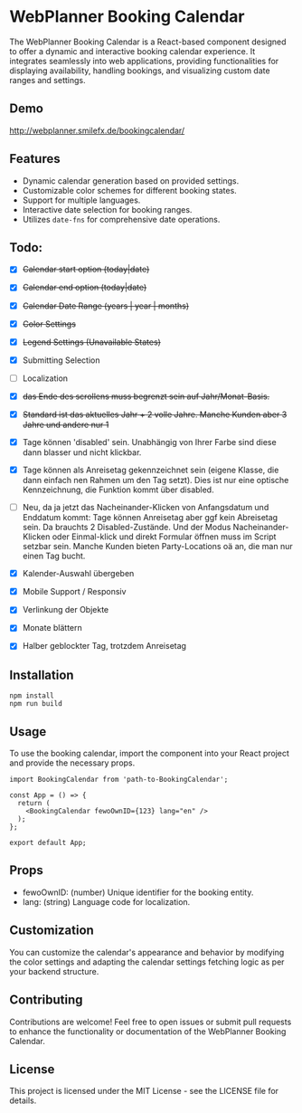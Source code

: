 # WebPlanner Booking Calendar

The WebPlanner Booking Calendar is a React-based component designed to offer a dynamic and interactive booking calendar experience. It integrates seamlessly into web applications, providing functionalities for displaying availability, handling bookings, and visualizing custom date ranges and settings.

## Demo
http://webplanner.smilefx.de/bookingcalendar/

## Features

- Dynamic calendar generation based on provided settings.
- Customizable color schemes for different booking states.
- Support for multiple languages.
- Interactive date selection for booking ranges.
- Utilizes `date-fns` for comprehensive date operations.

## Todo:
- [x] ~~Calendar start option (today|date)~~
- [x] ~~Calendar end option (today|date)~~
- [x] ~~Calendar Date Range (years | year | months)~~
- [x] ~~Color Settings~~
- [x] ~~Legend Settings (Unavailable States)~~
- [x] Submitting Selection
- [ ] Localization
- [x] ~~das Ende des scrollens muss begrenzt sein auf Jahr/Monat-Basis.~~
- [x] ~~Standard ist das aktuelles Jahr + 2 volle Jahre. Manche Kunden aber 3 Jahre und andere nur 1~~
- [x] Tage können 'disabled' sein. Unabhängig von Ihrer Farbe sind diese dann blasser und nicht klickbar.
- [x] Tage können als Anreisetag gekennzeichnet sein (eigene Klasse, die dann einfach nen Rahmen um den Tag setzt). Dies ist nur eine optische Kennzeichnung, die Funktion kommt über disabled.
- [ ] Neu, da ja jetzt das Nacheinander-Klicken von Anfangsdatum und Enddatum kommt: Tage können Anreisetag aber ggf kein Abreisetag sein. Da brauchts 2 Disabled-Zustände.
Und der Modus Nacheinander-Klicken oder Einmal-klick und direkt Formular öffnen muss im Script setzbar sein. Manche Kunden bieten Party-Locations oä an, die man nur einen Tag bucht.
- [x] Kalender-Auswahl übergeben
- [x] Mobile Support / Responsiv
- [x] Verlinkung der Objekte
- [x] Monate blättern
- [x] Halber geblockter Tag, trotzdem Anreisetag





## Installation

```
npm install
npm run build
```

## Usage
To use the booking calendar, import the component into your React project and provide the necessary props.


```
import BookingCalendar from 'path-to-BookingCalendar';

const App = () => {
  return (
    <BookingCalendar fewoOwnID={123} lang="en" />
  );
};

export default App;
```

## Props
- fewoOwnID: (number) Unique identifier for the booking entity.
- lang: (string) Language code for localization.

## Customization
You can customize the calendar's appearance and behavior by modifying the color settings and adapting the calendar settings fetching logic as per your backend structure.

## Contributing
Contributions are welcome! Feel free to open issues or submit pull requests to enhance the functionality or documentation of the WebPlanner Booking Calendar.

## License
This project is licensed under the MIT License - see the LICENSE file for details.


